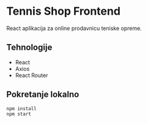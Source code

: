 # Tennis Shop Frontend

React aplikacija za online prodavnicu teniske opreme.

## Tehnologije
- React
- Axios
- React Router

## Pokretanje lokalno
```bash
npm install
npm start
